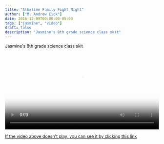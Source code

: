```yaml
---
title: "Alkaline Family Fight Night"
author: ["M. Andrew Eick"]
date: 2016-12-09T00:00:00-05:00
tags: ["jasmine", "video"]
draft: false
description: "Jasmine's 8th grade science class skit"
---
```


Jasmine's 8th grade science class skit


<video
  width='100%'
  src='https://s3.amazonaws.com/media.eick.com/video/2016-12-10-alkaline-family-fight/alkaline-family-fight(2016).m3u8'
  controls
  poster='https://s3.amazonaws.com/media.eick.com/video/2016-12-17-ccw-practice/20161217-CCW-Christmas-Rehearsal-0044.jpg'>
</video>

[If the video above doesn't play, you can see it by clicking this link](https://vimeo.com/195028882)